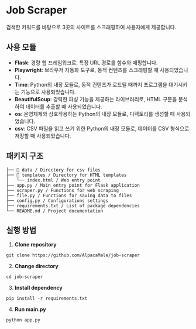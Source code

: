 # Job Scraper

검색한 키워드를 바탕으로 3곳의 사이트를 스크래핑하여 사용자에게 제공합니다.

## 사용 모듈

- **Flask**: 경량 웹 프레임워크로, 특정 URL 경로를 함수와 매핑합니다.
- **Playwright**: 브라우저 자동화 도구로, 동적 컨텐츠를 스크래핑할 때 사용되었습니다.
- **Time**: Python의 내장 모듈로, 동적 컨텐츠가 로드될 때까지 프로그램을 대기시키는 기능으로 사용되었습니다.
- **BeautifulSoup**: 강력한 파싱 기능을 제공하는 라이브러리로, HTML 구문을 분석하여 데이터를 추출할 때 사용되었습니다.
- **os**: 운영체제와 상호작용하는 Python의 내장 모듈로, 디렉토리를 생성할 때 사용되었습니다.
- **csv**: CSV 파일을 읽고 쓰기 위한 Python의 내장 모듈로, 데이터를 CSV 형식으로 저장할 때 사용되었습니다.

## 패키지 구조

```
├── 📁 data / Directory for csv files
├── 📁 templates / Directory for HTML templates
│   └── index.html / Web entry point
├── app.py / Main entry point for Flask application
├── scraper.py / Functions for web scraping
├── file.py / Functions for saving data to files
├── config.py / Configurations settings
├── requirements.txt / List of package dependencies
└── README.md / Project documentation
```

## 실행 방법

1. **Clone repository**

```
git clone https://github.com/AlpacaMale/job-scraper
```

2. **Change directory**

```
cd job-scraper
```

3. **Install dependency**

```
pip install -r requirements.txt
```

4. **Run main.py**

```
python app.py
```
